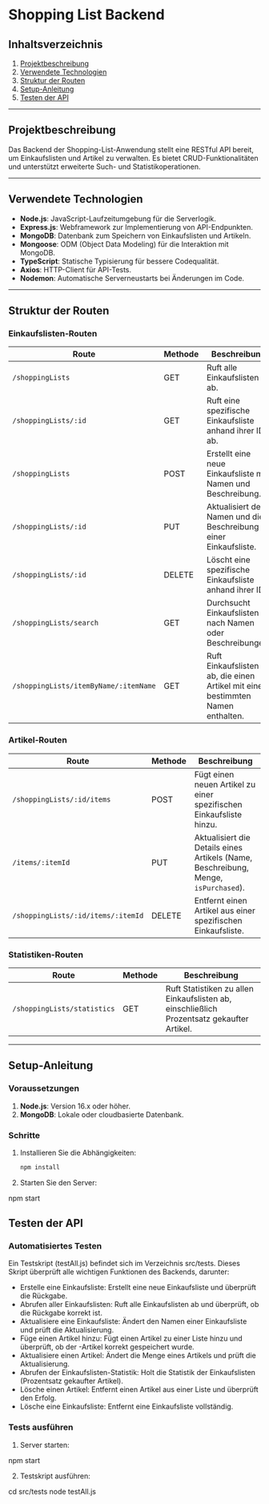 # Shopping List Backend

## Inhaltsverzeichnis
1. [Projektbeschreibung](#projektbeschreibung)
2. [Verwendete Technologien](#verwendete-technologien)
3. [Struktur der Routen](#struktur-der-routen)
4. [Setup-Anleitung](#setup-anleitung)
5. [Testen der API](#testen-der-api)

---

## Projektbeschreibung
Das Backend der Shopping-List-Anwendung stellt eine RESTful API bereit, um Einkaufslisten und Artikel zu verwalten. Es bietet CRUD-Funktionalitäten und unterstützt erweiterte Such- und Statistikoperationen.

---

## Verwendete Technologien
- **Node.js**: JavaScript-Laufzeitumgebung für die Serverlogik.
- **Express.js**: Webframework zur Implementierung von API-Endpunkten.
- **MongoDB**: Datenbank zum Speichern von Einkaufslisten und Artikeln.
- **Mongoose**: ODM (Object Data Modeling) für die Interaktion mit MongoDB.
- **TypeScript**: Statische Typisierung für bessere Codequalität.
- **Axios**: HTTP-Client für API-Tests.
- **Nodemon**: Automatische Serverneustarts bei Änderungen im Code.

---

## Struktur der Routen

### Einkaufslisten-Routen
| **Route**                       | **Methode** | **Beschreibung**                                         |
|----------------------------------|-------------|---------------------------------------------------------|
| `/shoppingLists`                | GET         | Ruft alle Einkaufslisten ab.                            |
| `/shoppingLists/:id`            | GET         | Ruft eine spezifische Einkaufsliste anhand ihrer ID ab. |
| `/shoppingLists`                | POST        | Erstellt eine neue Einkaufsliste mit Namen und Beschreibung. |
| `/shoppingLists/:id`            | PUT         | Aktualisiert den Namen und die Beschreibung einer Einkaufsliste. |
| `/shoppingLists/:id`            | DELETE      | Löscht eine spezifische Einkaufsliste anhand ihrer ID.  |
| `/shoppingLists/search`         | GET         | Durchsucht Einkaufslisten nach Namen oder Beschreibungen. |
| `/shoppingLists/itemByName/:itemName` | GET   | Ruft Einkaufslisten ab, die einen Artikel mit einem bestimmten Namen enthalten. |

### Artikel-Routen
| **Route**                       | **Methode** | **Beschreibung**                                         |
|----------------------------------|-------------|---------------------------------------------------------|
| `/shoppingLists/:id/items`      | POST        | Fügt einen neuen Artikel zu einer spezifischen Einkaufsliste hinzu. |
| `/items/:itemId`                | PUT         | Aktualisiert die Details eines Artikels (Name, Beschreibung, Menge, `isPurchased`). |
| `/shoppingLists/:id/items/:itemId` | DELETE   | Entfernt einen Artikel aus einer spezifischen Einkaufsliste. |

### Statistiken-Routen
| **Route**                       | **Methode** | **Beschreibung**                                         |
|----------------------------------|-------------|---------------------------------------------------------|
| `/shoppingLists/statistics`     | GET         | Ruft Statistiken zu allen Einkaufslisten ab, einschließlich Prozentsatz gekaufter Artikel. |

---

## Setup-Anleitung

### Voraussetzungen
1. **Node.js**: Version 16.x oder höher.
2. **MongoDB**: Lokale oder cloudbasierte Datenbank.

### Schritte

1. Installieren Sie die Abhängigkeiten:
   ```bash
   npm install

2. Starten Sie den Server:

npm start

## Testen der API

### Automatisiertes Testen 
Ein Testskript (testAll.js) befindet sich im Verzeichnis src/tests. Dieses Skript überprüft alle wichtigen Funktionen des Backends, darunter:

- Erstelle eine Einkaufsliste: Erstellt eine neue Einkaufsliste und überprüft die Rückgabe.
- Abrufen aller Einkaufslisten: Ruft alle Einkaufslisten ab und überprüft, ob die Rückgabe korrekt ist.
- Aktualisiere eine Einkaufsliste: Ändert den Namen einer Einkaufsliste und prüft die Aktualisierung.
- Füge einen Artikel hinzu: Fügt einen Artikel zu einer Liste hinzu und überprüft, ob der -Artikel korrekt gespeichert wurde.
- Aktualisiere einen Artikel: Ändert die Menge eines Artikels und prüft die Aktualisierung.
- Abrufen der Einkaufslisten-Statistik: Holt die Statistik der Einkaufslisten (Prozentsatz gekaufter Artikel).
- Lösche einen Artikel: Entfernt einen Artikel aus einer Liste und überprüft den Erfolg.
- Lösche eine Einkaufsliste: Entfernt eine Einkaufsliste vollständig.

### Tests ausführen

1. Server starten: 

npm start

2. Testskript ausführen:

cd src/tests
node testAll.js
